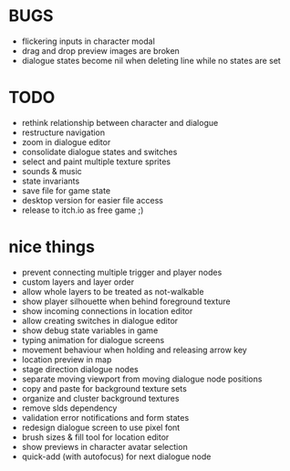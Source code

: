 # BUGS
- flickering inputs in character modal
- drag and drop preview images are broken
- dialogue states become nil when deleting line while no states are set

# TODO
- rethink relationship between character and dialogue
- restructure navigation
- zoom in dialogue editor
- consolidate dialogue states and switches
- select and paint multiple texture sprites
- sounds & music
- state invariants
- save file for game state
- desktop version for easier file access
- release to itch.io as free game ;)

# nice things
- prevent connecting multiple trigger and player nodes
- custom layers and layer order
- allow whole layers to be treated as not-walkable
- show player silhouette when behind foreground texture
- show incoming connections in location editor
- allow creating switches in dialogue editor
- show debug state variables in game
- typing animation for dialogue screens
- movement behaviour when holding and releasing arrow key
- location preview in map
- stage direction dialogue nodes
- separate moving viewport from moving dialogue node positions
- copy and paste for background texture sets
- organize and cluster background textures
- remove slds dependency
- validation error notifications and form states
- redesign dialogue screen to use pixel font
- brush sizes & fill tool for location editor
- show previews in character avatar selection
- quick-add (with autofocus) for next dialogue node
